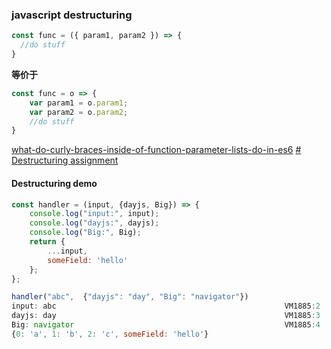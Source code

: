 
### javascript destructuring


```javascript
const func = ({ param1, param2 }) => {
  //do stuff
}
```

**等价于**

```javascript
const func = o => {
    var param1 = o.param1;
    var param2 = o.param2;
    //do stuff
}
```

[what-do-curly-braces-inside-of-function-parameter-lists-do-in-es6](https://stackoverflow.com/questions/37661166/what-do-curly-braces-inside-of-function-parameter-lists-do-in-es6)
[# Destructuring assignment](https://developer.mozilla.org/en-US/docs/Web/JavaScript/Reference/Operators/Destructuring_assignment#Unpacking_fields_from_objects_passed_as_function_parameter)


#### Destructuring demo

```javascript
const handler = (input, {dayjs, Big}) => {
    console.log("input:", input);
    console.log("dayjs:", dayjs);
    console.log("Big:", Big);
    return {
        ...input,
        someField: 'hello'
    };
};

handler("abc",  {"dayjs": "day", "Big": "navigator"})
input: abc                                                   VM1885:2 
dayjs: day                                                   VM1885:3 
Big: navigator                                               VM1885:4 
{0: 'a', 1: 'b', 2: 'c', someField: 'hello'}
```

